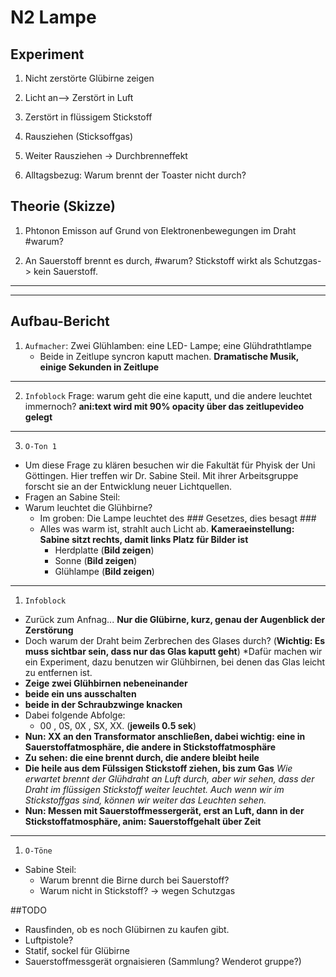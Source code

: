 # N2 Lampe

## Experiment

1. Nicht zerstörte Glübirne zeigen
2. Licht an-->  Zerstört in Luft
3. Zerstört in flüssigem Stickstoff
4. Rausziehen (Sticksoffgas)
5. Weiter Rausziehen -> Durchbrenneffekt


6. Alltagsbezug: Warum brennt der Toaster nicht durch?

## Theorie (Skizze)

1. Phtonon Emisson auf Grund von Elektronenbewegungen im Draht #warum?


2. An Sauerstoff brennt es durch, #warum?
   Stickstoff wirkt als Schutzgas-> kein Sauerstoff.
---
---
## Aufbau-Bericht
1. `Aufmacher`: Zwei Glühlamben: 
eine LED- Lampe; eine Glühdrathtlampe
    * Beide in Zeitlupe syncron kaputt machen.
    **Dramatische Musik, einige Sekunden in Zeitlupe**
 ---    
2. `Infoblock`
Frage: warum geht die eine kaputt, und die andere leuchtet immernoch? **ani:text wird mit 90% opacity über das zeitlupevideo gelegt**
---
3. `O-Ton 1` 
* Um diese Frage zu klären besuchen wir die Fakultät für Phyisk der Uni Göttingen.
Hier treffen wir Dr. Sabine Steil. Mit ihrer Arbeitsgruppe forscht sie an der Entwicklung neuer Lichtquellen.
* Fragen an Sabine Steil: 
* Warum leuchtet die Glühbirne?
    * Im groben: Die Lampe leuchtet des ###   Gesetzes, dies besagt ###
    * Alles was warm ist, strahlt auch Licht ab.
    **Kameraeinstellung: Sabine sitzt rechts,
      damit links Platz für Bilder ist**
        * Herdplatte (**Bild zeigen**)
        * Sonne (**Bild zeigen**)
        * Glühlampe (**Bild zeigen**)

---
1. `Infoblock`
* Zurück zum Anfnag... **Nur die Glübirne, kurz, genau der Augenblick der Zerstörung**
* Doch warum der Draht beim Zerbrechen des Glases durch? (**Wichtig: Es muss sichtbar sein, dass nur das Glas kaputt geht**)
*Dafür machen wir ein Experiment, dazu benutzen wir Glühbirnen, bei denen das Glas leicht zu entfernen ist.
* **Zeige zwei Glühbirnen nebeneinander**
* **beide ein uns ausschalten**
* **beide in der Schraubzwinge knacken**
* Dabei folgende Abfolge:
    * 00 , 0S, 0X , SX, XX. (**jeweils 0.5 sek**)
* **Nun: XX an den Transformator anschließen,
 dabei wichtig: eine in Sauerstoffatmosphäre, die andere in Stickstoffatmosphäre**
* **Zu sehen: die eine brennt durch, die andere bleibt heile**
* **Die heile aus dem Fülssigen Stickstoff ziehen, bis zum Gas** *Wie erwartet brennt der Glühdraht an Luft durch, aber wir sehen, dass der Draht im flüssigen Stickstoff weiter leuchtet. Auch wenn wir im Stickstoffgas sind, können wir weiter das Leuchten sehen.*
* **Nun: Messen mit Sauerstoffmessergerät, erst an Luft, dann in der Stickstoffatmosphäre, anim: Sauerstoffgehalt über Zeit** 
---
1. `O-Töne`
* Sabine Steil:
    * Warum brennt die Birne durch bei Sauerstoff?
    * Warum nicht in Stickstoff? -> wegen Schutzgas
    
    

##TODO
* Rausfinden, ob es noch Glübirnen zu kaufen gibt.
* Luftpistole?
* Statif, sockel für Glübirne
* Sauerstoffmessgerät orgnaisieren (Sammlung? Wenderot gruppe?)







